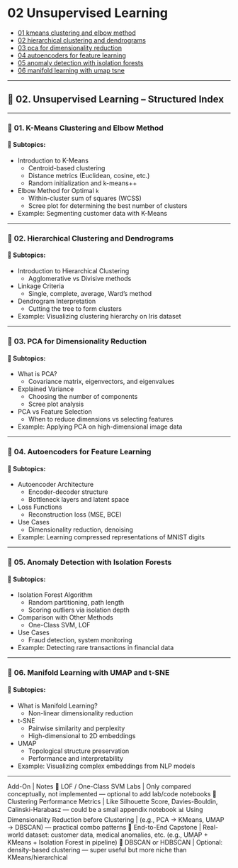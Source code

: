 # 02 Unsupervised Learning

- [01 kmeans clustering and elbow method](./01_kmeans_clustering_and_elbow_method.ipynb)
- [02 hierarchical clustering and dendrograms](./02_hierarchical_clustering_and_dendrograms.ipynb)
- [03 pca for dimensionality reduction](./03_pca_for_dimensionality_reduction.ipynb)
- [04 autoencoders for feature learning](./04_autoencoders_for_feature_learning.ipynb)
- [05 anomaly detection with isolation forests](./05_anomaly_detection_with_isolation_forests.ipynb)
- [06 manifold learning with umap tsne](./06_manifold_learning_with_umap_tsne.ipynb)

---

## 📘 **02. Unsupervised Learning – Structured Index**

---

### 🧩 **01. K-Means Clustering and Elbow Method**

#### 📌 Subtopics:
- Introduction to K-Means  
  - Centroid-based clustering  
  - Distance metrics (Euclidean, cosine, etc.)  
  - Random initialization and k-means++  
- Elbow Method for Optimal `k`  
  - Within-cluster sum of squares (WCSS)  
  - Scree plot for determining the best number of clusters  
- Example: Segmenting customer data with K-Means

---

### 🧩 **02. Hierarchical Clustering and Dendrograms**

#### 📌 Subtopics:
- Introduction to Hierarchical Clustering  
  - Agglomerative vs Divisive methods  
- Linkage Criteria  
  - Single, complete, average, Ward’s method  
- Dendrogram Interpretation  
  - Cutting the tree to form clusters  
- Example: Visualizing clustering hierarchy on Iris dataset

---

### 🧩 **03. PCA for Dimensionality Reduction**

#### 📌 Subtopics:
- What is PCA?  
  - Covariance matrix, eigenvectors, and eigenvalues  
- Explained Variance  
  - Choosing the number of components  
  - Scree plot analysis  
- PCA vs Feature Selection  
  - When to reduce dimensions vs selecting features  
- Example: Applying PCA on high-dimensional image data

---

### 🧩 **04. Autoencoders for Feature Learning**

#### 📌 Subtopics:
- Autoencoder Architecture  
  - Encoder-decoder structure  
  - Bottleneck layers and latent space  
- Loss Functions  
  - Reconstruction loss (MSE, BCE)  
- Use Cases  
  - Dimensionality reduction, denoising  
- Example: Learning compressed representations of MNIST digits

---

### 🧩 **05. Anomaly Detection with Isolation Forests**

#### 📌 Subtopics:
- Isolation Forest Algorithm  
  - Random partitioning, path length  
  - Scoring outliers via isolation depth  
- Comparison with Other Methods  
  - One-Class SVM, LOF  
- Use Cases  
  - Fraud detection, system monitoring  
- Example: Detecting rare transactions in financial data

---

### 🧩 **06. Manifold Learning with UMAP and t-SNE**

#### 📌 Subtopics:
- What is Manifold Learning?  
  - Non-linear dimensionality reduction  
- t-SNE  
  - Pairwise similarity and perplexity  
  - High-dimensional to 2D embeddings  
- UMAP  
  - Topological structure preservation  
  - Performance and interpretability  
- Example: Visualizing complex embeddings from NLP models

---

Add-On | Notes
🔬 LOF / One-Class SVM Labs | Only compared conceptually, not implemented — optional to add lab/code notebooks
🎯 Clustering Performance Metrics | Like Silhouette Score, Davies-Bouldin, Calinski-Harabasz — could be a small appendix notebook
📊 Using Dimensionality Reduction before Clustering | (e.g., PCA → KMeans, UMAP → DBSCAN) — practical combo patterns
🧪 End-to-End Capstone | Real-world dataset: customer data, medical anomalies, etc. (e.g., UMAP + KMeans + Isolation Forest in pipeline)
🧠 DBSCAN or HDBSCAN | Optional: density-based clustering — super useful but more niche than KMeans/hierarchical